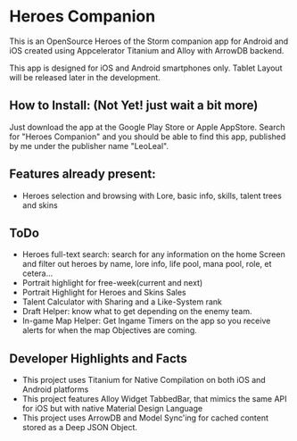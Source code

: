 Heroes Companion
=

This is an OpenSource Heroes of the Storm companion app for Android and iOS created using Appcelerator Titanium and Alloy with ArrowDB backend.

This app is designed for iOS and Android smartphones only. Tablet Layout will be released later in the development.

How to Install: (Not Yet! just wait a bit more)
-
Just download the app at the Google Play Store or Apple AppStore. Search for "Heroes Companion" and you should be able to find this app, published by me under the publisher name "LeoLeal".

Features already present:
-
* Heroes selection and browsing with Lore, basic info, skills, talent trees and skins

ToDo
-
* Heroes full-text search: search for any information on the home Screen and filter out heroes by name, lore info, life pool, mana pool, role, et cetera...
* Portrait highlight for free-week(current and next)
* Portrait Highlight for Heroes and Skins Sales
* Talent Calculator with Sharing and a Like-System rank
* Draft Helper: know what to get depending on the enemy team.
* In-game Map Helper: Get Ingame Timers on the app so you receive alerts for when the map Objectives are coming.

Developer Highlights and Facts
-
* This project uses Titanium for Native Compilation on both iOS and Android platforms
* This project features Alloy Widget TabbedBar, that mimics the same API for iOS but with native Material Design Language
* This project uses ArrowDB and Model Sync'ing for cached content stored as a Deep JSON Object.
